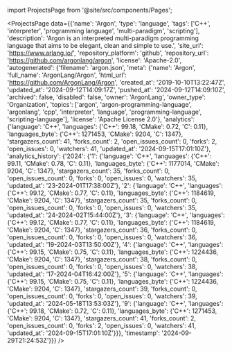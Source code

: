 
import ProjectsPage from '@site/src/components/Pages';

<ProjectsPage
    data={{'name': 'Argon', 'type': 'language', 'tags': ['C++', 'interpreter', 'programming language', 'multi-paradigm', 'scripting'], 'description': 'Argon is an interpreted multi-paradigm programming language that aims to be elegant, clean and simple to use.', 'site_url': 'https://www.arlang.io/', 'repository_platform': 'github', 'repository_url': 'https://github.com/argonlang/argon', 'license': 'Apache-2.0', 'autogenerated': {'filename': 'argon.json', 'meta': {'name': 'Argon', 'full_name': 'ArgonLang/Argon', 'html_url': 'https://github.com/ArgonLang/Argon', 'created_at': '2019-10-10T13:22:47Z', 'updated_at': '2024-09-12T14:09:17Z', 'pushed_at': '2024-09-12T14:09:10Z', 'archived': false, 'disabled': false, 'owner': 'ArgonLang', 'owner_type': 'Organization', 'topics': ['argon', 'argon-programming-language', 'argonlang', 'cpp', 'interpreter', 'language', 'programming-language', 'scripting-language'], 'license': 'Apache License 2.0'}, 'analytics': {'language': 'C++', 'languages': {'C++': 99.18, 'CMake': 0.72, 'C': 0.11}, 'languages_byte': {'C++': 1271453, 'CMake': 9204, 'C': 1347}, 'stargazers_count': 41, 'forks_count': 2, 'open_issues_count': 0, 'forks': 2, 'open_issues': 0, 'watchers': 41, 'updated_at': '2024-09-15T17:01:10Z'}, 'analytics_history': {'2024': {'1': {'language': 'C++', 'languages': {'C++': 99.11, 'CMake': 0.78, 'C': 0.11}, 'languages_byte': {'C++': 1177014, 'CMake': 9204, 'C': 1347}, 'stargazers_count': 35, 'forks_count': 0, 'open_issues_count': 0, 'forks': 0, 'open_issues': 0, 'watchers': 35, 'updated_at': '23-2024-01T17:38:00Z'}, '2': {'language': 'C++', 'languages': {'C++': 99.12, 'CMake': 0.77, 'C': 0.11}, 'languages_byte': {'C++': 1184619, 'CMake': 9204, 'C': 1347}, 'stargazers_count': 35, 'forks_count': 0, 'open_issues_count': 0, 'forks': 0, 'open_issues': 0, 'watchers': 35, 'updated_at': '24-2024-02T15:44:00Z'}, '3': {'language': 'C++', 'languages': {'C++': 99.12, 'CMake': 0.77, 'C': 0.11}, 'languages_byte': {'C++': 1184619, 'CMake': 9204, 'C': 1347}, 'stargazers_count': 36, 'forks_count': 0, 'open_issues_count': 0, 'forks': 0, 'open_issues': 0, 'watchers': 36, 'updated_at': '19-2024-03T13:50:00Z'}, '4': {'language': 'C++', 'languages': {'C++': 99.15, 'CMake': 0.75, 'C': 0.11}, 'languages_byte': {'C++': 1224436, 'CMake': 9204, 'C': 1347}, 'stargazers_count': 38, 'forks_count': 0, 'open_issues_count': 0, 'forks': 0, 'open_issues': 0, 'watchers': 38, 'updated_at': '17-2024-04T16:42:00Z'}, '5': {'language': 'C++', 'languages': {'C++': 99.15, 'CMake': 0.75, 'C': 0.11}, 'languages_byte': {'C++': 1224436, 'CMake': 9204, 'C': 1347}, 'stargazers_count': 39, 'forks_count': 0, 'open_issues_count': 0, 'forks': 0, 'open_issues': 0, 'watchers': 39, 'updated_at': '2024-05-18T13:53:03Z'}, '9': {'language': 'C++', 'languages': {'C++': 99.18, 'CMake': 0.72, 'C': 0.11}, 'languages_byte': {'C++': 1271453, 'CMake': 9204, 'C': 1347}, 'stargazers_count': 41, 'forks_count': 2, 'open_issues_count': 0, 'forks': 2, 'open_issues': 0, 'watchers': 41, 'updated_at': '2024-09-15T17:01:10Z'}}}, 'timestamp': '2024-09-29T21:24:53Z'}}}
/>

